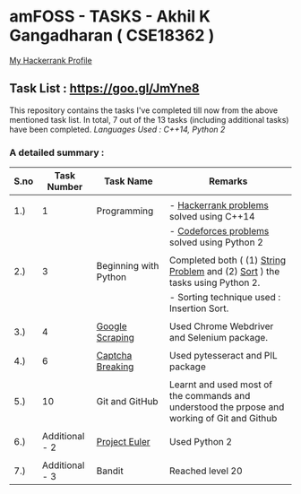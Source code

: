 # amFOSS - TASKS - Akhil K Gangadharan  ( CSE18362 )
 [My Hackerrank Profile](https://www.hackerrank.com/akhilam512?hr_r=1)

## Task List :  https://goo.gl/JmYne8

This repository contains the tasks I've completed till now from the above mentioned task list. In total, 7 out of the 13 tasks (including additional tasks) have been completed. 
*Languages Used : C++14, Python 2*

 ### A detailed summary :
 
| **S.no** | **Task Number** | **Task Name**             | **Remarks** |
| ---- | ----------- | --------------------- | ------- |
|      |             |                       |         |
| 1.)  |  1          | Programming           | - [Hackerrank problems](/Hackerrank) solved using C++14 |
|      |             |                       | - [Codeforces problems](/Codeforces) solved using Python 2|
|      |             |                       |     |
| 2.)  |  3          | Beginning with Python |    Completed both ( (1) [String Problem](/Task3_String.py) and (2) [Sort](/Task3_Sort.py) ) the tasks using Python 2. |
|      |             |                       |  - Sorting technique used : Insertion Sort. |
|      |             |                       |     |
| 3.)  |  4          | [Google Scraping](/Task4_GoogleScraping.py)       |  Used Chrome Webdriver and Selenium package. |
|      |             |                       |     |
| 4.)  |  6          | [Captcha Breaking](/Task6_CaptchaBreaking.py)       |  Used pytesseract and PIL package |
|      |             |                       |     |
| 5.)  |  10         | Git and GitHub        |  Learnt and used most of the commands and understood the prpose and working of Git and Github|
|      |             |                       |     |
| 6.)  | Additional - 2 | [Project Euler](/Euler)      |   Used Python 2 |
|      |             |                       |     |
| 7.)  | Additional - 3 | Bandit             |   Reached level 20 |
